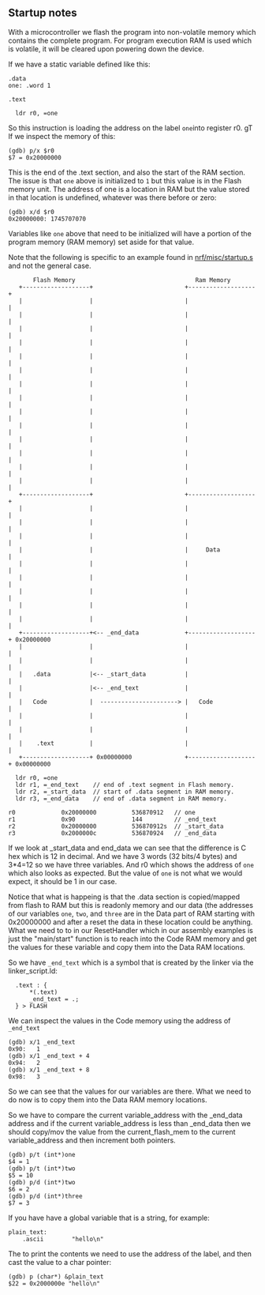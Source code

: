 ## Startup notes
With a microcontroller we flash the program into non-volatile memory which
contains the complete program. For program execution RAM is used which is
volatile, it will be cleared upon powering down the device. 

If we have a static variable defined like this:
```assembly
.data
one: .word 1

.text

  ldr r0, =one
```
So this instruction is loading the address on the label `one`into register r0.
gT
If we inspect the memory of this:
```console
(gdb) p/x $r0
$7 = 0x20000000
```
This is the end of the .text section, and also the start of the RAM section.
The issue is that `one` above is initialized to `1` but this value is in the
Flash memory unit. The address of one is a location in RAM but the value stored
in that location is undefined, whatever was there before or zero:
```console
(gdb) x/d $r0
0x20000000:	1745707070
```
Variables like `one` above that need to be initialized will have a portion
of the program memory (RAM memory) set aside for that value. 

Note that the following is specific to an example found in
[nrf/misc/startup.s](../nrf/misc/startup.s) and not the general case.

```
       Flash Memory                                  Ram Memory
   +-------------------+                          +-------------------+
   |                   |                          |                   |
   |                   |                          |                   |
   |                   |                          |                   |
   |                   |                          |                   |
   |                   |                          |                   |
   |                   |                          |                   |
   |                   |                          |                   |
   |                   |                          |                   |
   |                   |                          |                   |
   |                   |                          |                   |
   |                   |                          |                   |
   |                   |                          |                   |
   |                   |                          |                   |
   |                   |                          |                   |
   +-------------------+                          +-------------------+
   |                   |                          |                   |
   |                   |                          |                   |
   |                   |                          |                   |
   |                   |                          |     Data          |
   |                   |                          |                   |
   |                   |                          |                   |
   |                   |                          |                   |
   |                   |                          |                   |
   |                   |                          |                   |
   +-------------------+<-- _end_data             +-------------------+ 0x20000000
   |                   |                          |                   |
   |                   |                          |                   |
   |   .data           |<-- _start_data           |                   |
   |                   |<-- _end_text             |                   |
   |   Code            |  ----------------------> |   Code            |
   |                   |                          |                   |
   |                   |                          |                   |
   |    .text          |                          |                   |
   +-------------------+ 0x00000000               +-------------------+ 0x00000000
```

```assembly
  ldr r0, =one
  ldr r1, =_end_text    // end of .text segment in Flash memory.
  ldr r2, =_start_data  // start of .data segment in RAM memory.
  ldr r3, =_end_data    // end of .data segment in RAM memory.
```

```console
r0             0x20000000          536870912   // one
r1             0x90                144         // _end_text
r2             0x20000000          536870912s  // _start_data
r3             0x2000000c          536870924   // _end_data
```
If we look at _start_data and end_data we can see that the difference is C hex
which is 12 in decimal. And we have 3 words (32 bits/4 bytes) and 3*4=12 so we
have three variables. And r0 which shows the address of `one` which also looks
as expected. But the value of `one` is not what we would expect, it should be
1 in our case. 

Notice that what is happeing is that the .data section is copied/mapped from 
flash to RAM but this is readonly memory and our data (the addresses of our
variables `one`, `two`, and `three` are in the Data part of RAM starting with
0x20000000 and after a reset the data in these location could be anything.
What we need to to in our ResetHandler which in our assembly examples is just
the "main/start" function is to reach into the Code RAM memory and get the
values for these variable and copy them into the Data RAM locations.

So we have `_end_text` which is a symbol that is created by the linker via the
linker_script.ld:
```console
  .text : { 
	  *(.text) 
	  _end_text = .;
  } > FLASH
```
We can inspect the values in the Code memory using the address of `_end_text`
```console
(gdb) x/1 _end_text
0x90:	1
(gdb) x/1 _end_text + 4
0x94:	2
(gdb) x/1 _end_text + 8
0x98:	3
```
So we can see that the values for our variables are there. What we need to
do now is to copy them into the Data RAM memory locations.

So we have to compare the current variable_address with the _end_data address
and if the current variable_address is less than _end_data then we should
copy/mov the value from the current_flash_mem to the current variable_address
and then increment both pointers.

```console
(gdb) p/t (int*)one
$4 = 1
(gdb) p/t (int*)two
$5 = 10
(gdb) p/d (int*)two
$6 = 2
(gdb) p/d (int*)three
$7 = 3
```

If you have have a global variable that is a string, for example:
```assembly
plain_text:
    .ascii        "hello\n"
```
The to print the contents we need to use the address of the label, and then
cast the value to a char pointer:
```console
(gdb) p (char*) &plain_text
$22 = 0x2000000e "hello\n"
```

